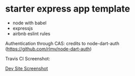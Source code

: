 
# starter express app template

* node with babel
* expressjs
* airbnb eslint rules

Authentication through CAS:
 credits to node-dart-auth (https://github.com/rlmv/node-dart-auth)
 
Travis CI Screenshot:

[Dev Site Screenshot](./TravisCIScreenshot.tiff)

